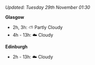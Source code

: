 *Updated: Tuesday 29th November 01:30*

**Glasgow**

* 2h, 3h: :partly_sunny: Partly Cloudy
* 4h - 13h: :cloud: Cloudy

**Edinburgh**

* 2h - 13h: :cloud: Cloudy
